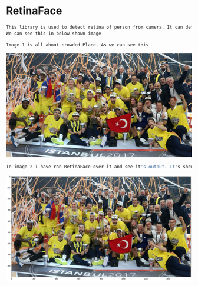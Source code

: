 # RetinaFace
```bash
This library is used to detect retina of person from camera. It can detect face from a very large distance and even in very crowded place as
We can see this in below shown image 
```

```bash
Image 1 is all about crowded Place. As we can see this 
```
<img src = https://github.com/RishavMishraRM/RetinaFace/blob/main/img.jpg>



```bash
In image 2 I have ran RetinaFace over it and see it's output. It's showing the tracked retina of people and even their faces in square blocks.
```
<img src = https://github.com/RishavMishraRM/RetinaFace/blob/main/After_RetinaFace.jpg>
